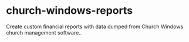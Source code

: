 # church-windows-reports
Create custom financial reports with data dumped from Church Windows church management software..
